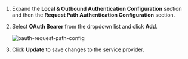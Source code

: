 1. Expand the **Local & Outbound Authentication Configuration** section and then the **Request Path Authentication Configuration** section.

2. Select **OAuth Bearer** from the dropdown list and click **Add**.

    ![oauth-request-path-config](../../../../assets/img/fragments/oauth-request-path-config.png)

3. Click **Update** to save changes to the service provider.
